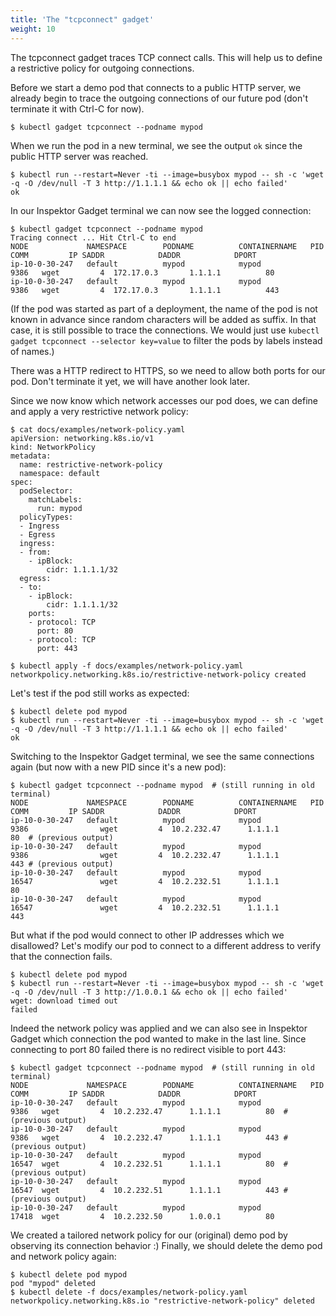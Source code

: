 ```yaml
---
title: 'The "tcpconnect" gadget'
weight: 10
---
```


The tcpconnect gadget traces TCP connect calls.
This will help us to define a restrictive policy for outgoing connections.

Before we start a demo pod that connects to a public HTTP server, we already begin to trace
the outgoing connections of our future pod (don't terminate it with Ctrl-C for now).


```
$ kubectl gadget tcpconnect --podname mypod
```

When we run the pod in a new terminal, we see the output `ok` since the public HTTP server was reached.

```
$ kubectl run --restart=Never -ti --image=busybox mypod -- sh -c 'wget -q -O /dev/null -T 3 http://1.1.1.1 && echo ok || echo failed'
ok
```

In our Inspektor Gadget terminal we can now see the logged connection:

```
$ kubectl gadget tcpconnect --podname mypod
Tracing connect ... Hit Ctrl-C to end
NODE             NAMESPACE        PODNAME          CONTAINERNAME   PID    COMM         IP SADDR            DADDR            DPORT
ip-10-0-30-247   default          mypod            mypod           9386   wget         4  172.17.0.3       1.1.1.1          80
ip-10-0-30-247   default          mypod            mypod           9386   wget         4  172.17.0.3       1.1.1.1          443
```

(If the pod was started as part of a deployment, the name of the pod is not known
in advance since random characters will be added as suffix.
In that case, it is still possible to trace the connections. We would just
use `kubectl gadget tcpconnect --selector key=value` to filter the pods by
labels instead of names.)

There was a HTTP redirect to HTTPS, so we need to allow both ports for our pod.
Don't terminate it yet, we will have another look later.

Since we now know which network accesses our pod does, we can define and apply a very
restrictive network policy:

```
$ cat docs/examples/network-policy.yaml
apiVersion: networking.k8s.io/v1
kind: NetworkPolicy
metadata:
  name: restrictive-network-policy
  namespace: default
spec:
  podSelector:
    matchLabels:
      run: mypod
  policyTypes:
  - Ingress
  - Egress
  ingress:
  - from:
    - ipBlock:
        cidr: 1.1.1.1/32
  egress:
  - to:
    - ipBlock:
        cidr: 1.1.1.1/32
    ports:
    - protocol: TCP
      port: 80
    - protocol: TCP
      port: 443

$ kubectl apply -f docs/examples/network-policy.yaml
networkpolicy.networking.k8s.io/restrictive-network-policy created
```

Let's test if the pod still works as expected:

```
$ kubectl delete pod mypod
$ kubectl run --restart=Never -ti --image=busybox mypod -- sh -c 'wget -q -O /dev/null -T 3 http://1.1.1.1 && echo ok || echo failed'
ok

```

Switching to the Inspektor Gadget terminal, we see the same connections again
(but now with a new PID since it's a new pod):

```
$ kubectl gadget tcpconnect --podname mypod  # (still running in old terminal)
NODE             NAMESPACE        PODNAME          CONTAINERNAME   PID    COMM         IP SADDR            DADDR            DPORT
ip-10-0-30-247   default          mypod            mypod           9386                wget         4  10.2.232.47      1.1.1.1          80  # (previous output)
ip-10-0-30-247   default          mypod            mypod           9386                wget         4  10.2.232.47      1.1.1.1          443 # (previous output)
ip-10-0-30-247   default          mypod            mypod           16547               wget         4  10.2.232.51      1.1.1.1          80
ip-10-0-30-247   default          mypod            mypod           16547               wget         4  10.2.232.51      1.1.1.1          443
```

But what if the pod would connect to other IP addresses which we disallowed?
Let's modify our pod to connect to a different address to verify that the connection fails.

```
$ kubectl delete pod mypod
$ kubectl run --restart=Never -ti --image=busybox mypod -- sh -c 'wget -q -O /dev/null -T 3 http://1.0.0.1 && echo ok || echo failed'
wget: download timed out
failed
```

Indeed the network policy was applied and we can also see in Inspektor Gadget which
connection the pod wanted to make in the last line. Since connecting to port 80 failed
there is no redirect visible to port 443:

```
$ kubectl gadget tcpconnect --podname mypod  # (still running in old terminal)
NODE             NAMESPACE        PODNAME          CONTAINERNAME   PID    COMM         IP SADDR            DADDR            DPORT
ip-10-0-30-247   default          mypod            mypod           9386   wget         4  10.2.232.47      1.1.1.1          80  # (previous output)
ip-10-0-30-247   default          mypod            mypod           9386   wget         4  10.2.232.47      1.1.1.1          443 # (previous output)
ip-10-0-30-247   default          mypod            mypod           16547  wget         4  10.2.232.51      1.1.1.1          80  # (previous output)
ip-10-0-30-247   default          mypod            mypod           16547  wget         4  10.2.232.51      1.1.1.1          443 # (previous output)
ip-10-0-30-247   default          mypod            mypod           17418  wget         4  10.2.232.50      1.0.0.1          80
```

We created a tailored network policy for our (original) demo pod by observing its connection behavior :)
Finally, we should delete the demo pod and network policy again:

```
$ kubectl delete pod mypod
pod "mypod" deleted
$ kubectl delete -f docs/examples/network-policy.yaml
networkpolicy.networking.k8s.io "restrictive-network-policy" deleted
```
